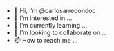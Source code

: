 - 👋 Hi, I’m @carlosarredondoc
- 👀 I’m interested in ...
- 🌱 I’m currently learning ...
- 💞️ I’m looking to collaborate on ...
- 📫 How to reach me ...

<!---
carlosarredondoc/carlosarredondoc is a ✨ special ✨ repository because its `README.md` (this file) appears on your GitHub profile.
You can click the Preview link to take a look at your changes.
--->
